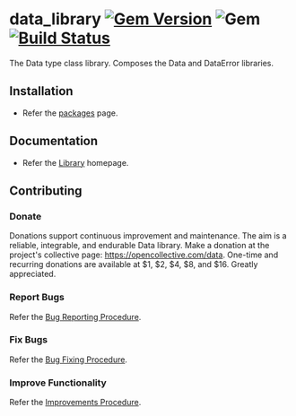# data_library [![Gem Version](https://badge.fury.io/rb/data_library.svg)](https://badge.fury.io/rb/data_library) ![Gem](https://img.shields.io/gem/dt/data_library) [![Build Status](https://travis-ci.com/Diligent-Software-LLC/data_library.svg?branch=master)](https://travis-ci.com/Diligent-Software-LLC/data_library)

The Data type class library. Composes the Data and DataError libraries.

## Installation

- Refer the [packages](https://docs.diligentsoftware.org/data-1/packages) page.

## Documentation

- Refer the [Library](https://docs.diligentsoftware.org/data-1/documentation) homepage.

## Contributing

### Donate

Donations support continuous improvement and maintenance. The aim is a reliable,
integrable, and endurable Data library. Make a donation at the 
project's collective page: https://opencollective.com/data. 
One-time and recurring donations are available at $1, $2, $4, $8, and $16. 
Greatly appreciated.

### Report Bugs

Refer the [Bug Reporting Procedure](https://github.com/Diligent-Software-LLC/data_library/issues/1).

### Fix Bugs

Refer the [Bug Fixing Procedure](https://github.com/Diligent-Software-LLC/data_library/issues/2).

### Improve Functionality

Refer the [Improvements Procedure](https://github.com/Diligent-Software-LLC/data_library/issues/3).


